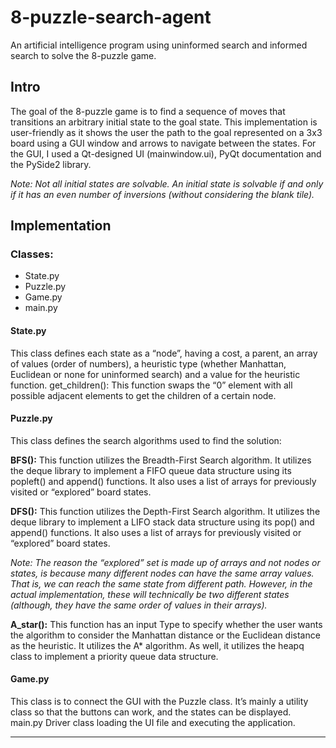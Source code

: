 # 8-puzzle-search-agent
An artificial intelligence program using uninformed search and informed search to solve the 8-puzzle game.

## Intro
The goal of the 8-puzzle game is to find a sequence of moves that transitions an arbitrary initial state to the goal state.
This implementation is user-friendly as it shows the user the path to the goal represented on a 3x3 board using a GUI window and arrows to navigate between the states. 
For the GUI, I used a Qt-designed UI (mainwindow.ui), PyQt documentation and the PySide2 library. 

_Note: Not all initial states are solvable. An initial state is solvable if and only if it has an even number of inversions (without considering the blank tile)._

## Implementation

### Classes: 
-	State.py
-	Puzzle.py
-	Game.py
-	main.py

#### State.py
 This class defines each state as a “node”, having a cost, a parent, an array of values (order of numbers), a heuristic type (whether Manhattan, Euclidean or none for uninformed search) and a value for the heuristic function.
get_children(): This function swaps the “0” element with all possible adjacent elements to get the children of a certain node.
#### Puzzle.py
 This class defines the search algorithms used to find the solution:
 
**BFS():** This function utilizes the Breadth-First Search algorithm. It utilizes the deque library to implement a FIFO queue data structure using its popleft() and append() functions.
It also uses a list of arrays for previously visited or “explored” board states.

**DFS():** This function utilizes the Depth-First Search algorithm. It utilizes the deque library to implement a LIFO stack data structure using its pop() and append() functions.
It also uses a list of arrays for previously visited or “explored” board states.

_Note: The reason the “explored” set is made up of arrays and not nodes or states, is because many different nodes can have the same array values. That is, we can reach the same state from different path. However, in the actual implementation, these will technically be two different states (although, they have the same order of values in their arrays)._

**A_star():** This function has an input Type to specify whether the user wants the algorithm to consider the Manhattan distance or the Euclidean distance as the heuristic. It utilizes the A* algorithm. As well, it utilizes the heapq class to implement a priority queue data structure. 
#### Game.py
This class is to connect the GUI with the Puzzle class. It’s mainly a utility class so that the buttons can work, and the states can be displayed.
main.py
Driver class loading the UI file and executing the application.

***
